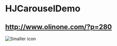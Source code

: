 # HJCarouselDemo

http://www.olinone.com/?p=280
---
![Smaller icon](http://7pum7o.com1.z0.glb.clouddn.com/HJCarousel.gif "Title here")


